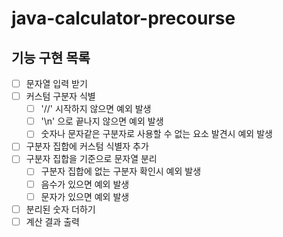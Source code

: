 # java-calculator-precourse

## 기능 구현 목록
- [ ] 문자열 입력 받기
- [ ] 커스텀 구분자 식별
  - [ ] '//' 시작하지 않으면 예외 발생
  - [ ] '\n' 으로 끝나지 않으면 예외 발생
  - [ ] 숫자나 문자같은 구분자로 사용할 수 없는 요소 발견시 예외 발생
- [ ] 구분자 집합에 커스텀 식별자 추가
- [ ] 구분자 집합을 기준으로 문자열 분리
  - [ ] 구분자 집합에 없는 구분자 확인시 예외 발생
  - [ ] 음수가 있으면 예외 발생
  - [ ] 문자가 있으면 예외 발생
- [ ] 분리된 숫자 더하기
- [ ] 계산 결과 출력